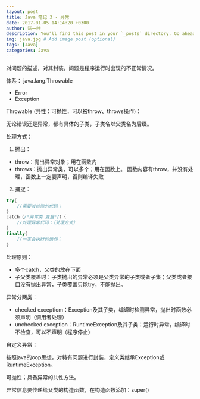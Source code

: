 ```yaml
---
layout: post
title: Java 笔记 3 - 异常
date: 2017-01-05 14:14:20 +0300
author: 沉一叶
description: You’ll find this post in your `_posts` directory. Go ahead and edit it and re-build the site to see your changes. # Add post description (optional)
img: java.jpg # Add image post (optional)
tags: [Java]
categories: Java
---
```


对问题的描述，对其封装。问题是程序运行时出现的不正常情况。
 
体系：
java.lang.Throwable
- Error
- Exception

Throwable (共性：可抛性，可以被throw、throws操作)：


无论错误还是异常，都有具体的子类，子类名以父类名为后缀。

处理方式：

1. 抛出：
- throw：抛出异常对象；用在函数内
- throws：抛出异常类，可以多个；用在函数上。
函数内容有throw，并没有处理，函数上一定要声明，否则编译失败
2. 捕捉：
```Java
try{
    //需要被检测的代码；
}
catch（/*异常类 变量*/）{
    //处理异常代码：（处理方式）
}
finally{
    //一定会执行的语句；
}
```

处理原则：
- 多个catch，父类的放在下面
- 子父类覆盖时：子类抛出的异常必须是父类异常的子类或者子集；父类或者接口没有抛出异常，子类覆盖只能try，不能抛出。

异常分两类：

- checked exceptiom：Exception及其子类，编译时检测异常，抛出时函数必须声明（调用者处理）
- unchecked exception：RuntimeException及其子类：运行时异常，编译时不检查，可以不声明（程序停止）

自定义异常：

按照java的oop思想，对特有问题进行封装，定义类继承Exception或RuntimeException。

可抛性；具备异常的共性方法。

异常信息要传递给父类的构造函数，在构造函数添加：super()